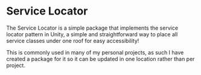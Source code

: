 # Service Locator

The Service Locator is a simple package that implements the service locator pattern in Unity, a simple and straightforward way to place all service classes under one roof for easy accessibility!

This is commonly used in many of my personal projects, as such I have created a package for it so it can be updated in one location rather than per project.